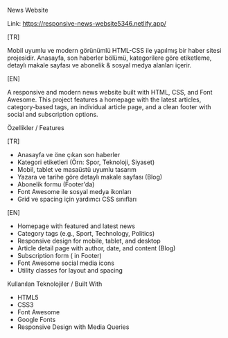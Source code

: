 News Website

Link: https://responsive-news-website5346.netlify.app/

[TR]

Mobil uyumlu ve modern görünümlü HTML-CSS ile yapılmış bir haber sitesi projesidir. Anasayfa, son haberler bölümü, kategorilere göre etiketleme, detaylı makale sayfası ve abonelik & sosyal medya alanları içerir.

[EN]

A responsive and modern news website built with HTML, CSS, and Font Awesome. This project features a homepage with the latest articles, category-based tags, an individual article page, and a clean footer with social and subscription options.

Özellikler / Features

[TR]

-  Anasayfa ve öne çıkan son haberler  
-  Kategori etiketleri (Örn: Spor, Teknoloji, Siyaset)  
-  Mobil, tablet ve masaüstü uyumlu tasarım  
-  Yazara ve tarihe göre detaylı makale sayfası (Blog)  
-  Abonelik formu (Footer'da)
-  Font Awesome ile sosyal medya ikonları  
-  Grid ve spacing için yardımcı CSS sınıfları

[EN]


-  Homepage with featured and latest news  
-  Category tags (e.g., Sport, Technology, Politics)  
-  Responsive design for mobile, tablet, and desktop  
-  Article detail page with author, date, and content (Blog)
-  Subscription form ( in Footer)
-  Font Awesome social media icons  
-  Utility classes for layout and spacing

Kullanılan Teknolojiler / Built With

- HTML5  
- CSS3  
- Font Awesome  
- Google Fonts  
- Responsive Design with Media Queries
